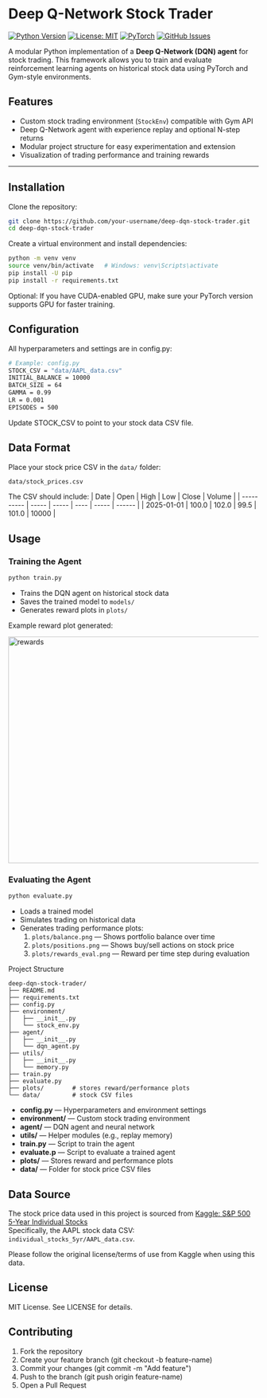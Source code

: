 # Deep Q-Network Stock Trader

[![Python Version](https://img.shields.io/badge/python-3.10+-blue)](https://www.python.org/)
[![License: MIT](https://img.shields.io/badge/License-MIT-green)](https://opensource.org/licenses/MIT)
[![PyTorch](https://img.shields.io/badge/pytorch-2.1-red)](https://pytorch.org/)
[![GitHub Issues](https://img.shields.io/github/issues/saraalhetela/deep-dqn-stock-trader)](https://github.com/your-username/deep-dqn-stock-trader/issues)

A modular Python implementation of a **Deep Q-Network (DQN) agent** for stock trading. This framework allows you to train and evaluate reinforcement learning agents on historical stock data using PyTorch and Gym-style environments.

## Features

- Custom stock trading environment (`StockEnv`) compatible with Gym API  
- Deep Q-Network agent with experience replay and optional N-step returns  
- Modular project structure for easy experimentation and extension  
- Visualization of trading performance and training rewards  

---

## Installation
Clone the repository:
```bash
git clone https://github.com/your-username/deep-dqn-stock-trader.git
cd deep-dqn-stock-trader
```
Create a virtual environment and install dependencies:

```bash
python -m venv venv
source venv/bin/activate   # Windows: venv\Scripts\activate
pip install -U pip
pip install -r requirements.txt
```
Optional: If you have CUDA-enabled GPU, make sure your PyTorch version supports GPU for faster training.

## Configuration
All hyperparameters and settings are in config.py:
```bash
# Example: config.py
STOCK_CSV = "data/AAPL_data.csv"
INITIAL_BALANCE = 10000
BATCH_SIZE = 64
GAMMA = 0.99
LR = 0.001
EPISODES = 500
```
Update STOCK_CSV to point to your stock data CSV file.

## Data Format

Place your stock price CSV in the `data/` folder:
```bash
data/stock_prices.csv
```
The CSV should include:
| Date       | Open  | High  | Low  | Close | Volume |
| ---------- | ----- | ----- | ---- | ----- | ------ |
| 2025-01-01 | 100.0 | 102.0 | 99.5 | 101.0 | 10000  |

## Usage
### Training the Agent
```bash
python train.py
```
+ Trains the DQN agent on historical stock data
+ Saves the trained model to `models/`
+ Generates reward plots in `plots/`
  
Example reward plot generated:

<img width="583" height="455" alt="rewards" src="https://github.com/user-attachments/assets/97a7e491-f8c7-4010-b453-fabd01b1b7b4" />


### Evaluating the Agent
```bash
python evaluate.py
```
+ Loads a trained model
+ Simulates trading on historical data
+ Generates trading performance plots:
  1. `plots/balance.png` — Shows portfolio balance over time
  2. `plots/positions.png` — Shows buy/sell actions on stock price
  3. `plots/rewards_eval.png` — Reward per time step during evaluation

Project Structure

```
deep-dqn-stock-trader/
├── README.md
├── requirements.txt
├── config.py
├── environment/
│   ├── __init__.py
│   └── stock_env.py
├── agent/
│   ├── __init__.py
│   └── dqn_agent.py
├── utils/
│   ├── __init__.py
│   └── memory.py
├── train.py
├── evaluate.py 
├── plots/        # stores reward/performance plots
└── data/         # stock CSV files
```

+ **config.py** — Hyperparameters and environment settings
+ **environment/** — Custom stock trading environment
+ **agent/** — DQN agent and neural network
+ **utils/** — Helper modules (e.g., replay memory)
+ **train.py** — Script to train the agent
+ **evaluate.p** — Script to evaluate a trained agent
+ **plots/** — Stores reward and performance plots
+ **data/** — Folder for stock price CSV files

## Data Source

The stock price data used in this project is sourced from [Kaggle: S&P 500 5-Year Individual Stocks](https://www.kaggle.com/datasets/szrlee/stock-time-series-5yr)  
Specifically, the AAPL stock data CSV: `individual_stocks_5yr/AAPL_data.csv`.

Please follow the original license/terms of use from Kaggle when using this data.


## License

MIT License. See LICENSE for details.

## Contributing

1. Fork the repository
2. Create your feature branch (git checkout -b feature-name)
3. Commit your changes (git commit -m "Add feature")
4. Push to the branch (git push origin feature-name)
5. Open a Pull Request


